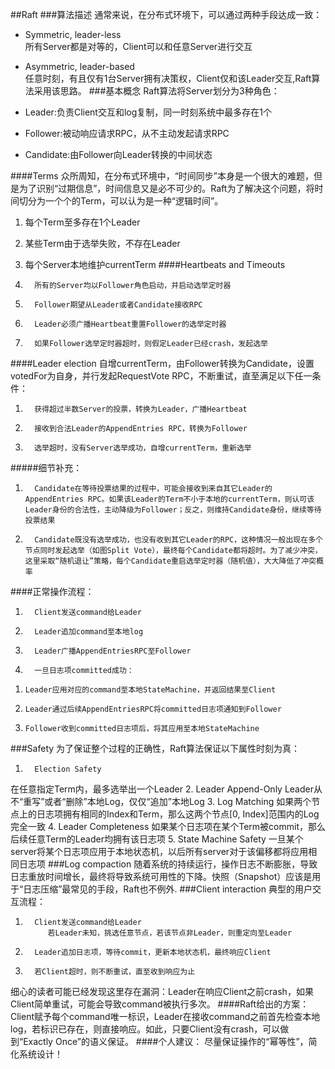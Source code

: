 ##Raft
###算法描述
通常来说，在分布式环境下，可以通过两种手段达成一致：

-  Symmetric, leader-less<br>
所有Server都是对等的，Client可以和任意Server进行交互

- Asymmetric, leader-based <br>
任意时刻，有且仅有1台Server拥有决策权，Client仅和该Leader交互,Raft算法采用该思路。
###基本概念
Raft算法将Server划分为3种角色：

-   Leader:负责Client交互和log复制，同一时刻系统中最多存在1个
-   Follower:被动响应请求RPC，从不主动发起请求RPC
-   Candidate:由Follower向Leader转换的中间状态

####Terms
众所周知，在分布式环境中，“时间同步”本身是一个很大的难题，但是为了识别“过期信息”，时间信息又是必不可少的。Raft为了解决这个问题，将时间切分为一个个的Term，可以认为是一种“逻辑时间”。

1. 每个Term至多存在1个Leader
2. 某些Term由于选举失败，不存在Leader
3. 每个Server本地维护currentTerm
####Heartbeats and Timeouts

1.       所有的Server均以Follower角色启动，并启动选举定时器
2.       Follower期望从Leader或者Candidate接收RPC
3.       Leader必须广播Heartbeat重置Follower的选举定时器
4.       如果Follower选举定时器超时，则假定Leader已经crash，发起选举
####Leader election
自增currentTerm，由Follower转换为Candidate，设置votedFor为自身，并行发起RequestVote RPC，不断重试，直至满足以下任一条件：

1.       获得超过半数Server的投票，转换为Leader，广播Heartbeat
2.       接收到合法Leader的AppendEntries RPC，转换为Follower
3.       选举超时，没有Server选举成功，自增currentTerm，重新选举
#####细节补充：
1.       Candidate在等待投票结果的过程中，可能会接收到来自其它Leader的AppendEntries RPC。如果该Leader的Term不小于本地的currentTerm，则认可该Leader身份的合法性，主动降级为Follower；反之，则维持Candidate身份，继续等待投票结果
2.       Candidate既没有选举成功，也没有收到其它Leader的RPC，这种情况一般出现在多个节点同时发起选举（如图Split Vote），最终每个Candidate都将超时。为了减少冲突，这里采取“随机退让”策略，每个Candidate重启选举定时器（随机值），大大降低了冲突概率
####正常操作流程：
1.       Client发送command给Leader
2.       Leader追加command至本地log
3.       Leader广播AppendEntriesRPC至Follower
4.       一旦日志项committed成功：
     
1)     Leader应用对应的command至本地StateMachine，并返回结果至Client

2)     Leader通过后续AppendEntriesRPC将committed日志项通知到Follower

3)     Follower收到committed日志项后，将其应用至本地StateMachine
###Safety
为了保证整个过程的正确性，Raft算法保证以下属性时刻为真：

1.       Election Safety
在任意指定Term内，最多选举出一个Leader
2.       Leader Append-Only
Leader从不“重写”或者“删除”本地Log，仅仅“追加”本地Log
3.       Log Matching
如果两个节点上的日志项拥有相同的Index和Term，那么这两个节点[0, Index]范围内的Log完全一致
4.       Leader Completeness
如果某个日志项在某个Term被commit，那么后续任意Term的Leader均拥有该日志项
5.       State Machine Safety
一旦某个server将某个日志项应用于本地状态机，以后所有server对于该偏移都将应用相同日志项
###Log compaction
随着系统的持续运行，操作日志不断膨胀，导致日志重放时间增长，最终将导致系统可用性的下降。快照（Snapshot）应该是用于“日志压缩”最常见的手段，Raft也不例外.
###Client interaction
典型的用户交互流程：

1.       Client发送command给Leader
            若Leader未知，挑选任意节点，若该节点非Leader，则重定向至Leader
2.       Leader追加日志项，等待commit，更新本地状态机，最终响应Client
3.       若Client超时，则不断重试，直至收到响应为止
细心的读者可能已经发现这里存在漏洞：Leader在响应Client之前crash，如果Client简单重试，可能会导致command被执行多次。
####Raft给出的方案：
Client赋予每个command唯一标识，Leader在接收command之前首先检查本地log，若标识已存在，则直接响应。如此，只要Client没有crash，可以做到“Exactly Once”的语义保证。
####个人建议：
尽量保证操作的“幂等性”，简化系统设计！
